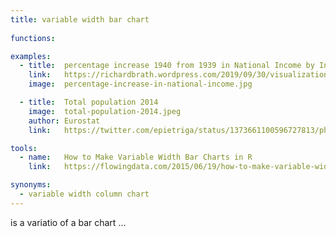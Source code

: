 ```yaml
---
title: variable width bar chart
  
functions:

examples:
  - title:  percentage increase 1940 from 1939 in National Income by Industrial Division (U.S.)
    link:   https://richardbrath.wordpress.com/2019/09/30/visualizations-with-perceptual-free-rides/
    image:  percentage-increase-in-national-income.jpg

  - title:  Total population 2014
    image:  total-population-2014.jpeg
	author: Eurostat
	link:   https://twitter.com/epietriga/status/1373661100596727813/photo/1

tools:
  - name:   How to Make Variable Width Bar Charts in R
    link:   https://flowingdata.com/2015/06/19/how-to-make-variable-width-bar-charts-in-r/

synonyms:
  - variable width column chart
---
```


is a variatio of a bar chart ...

<!--more-->

<!-- https://flowingdata.com/2015/06/19/how-to-make-variable-width-bar-charts-in-r/  -->